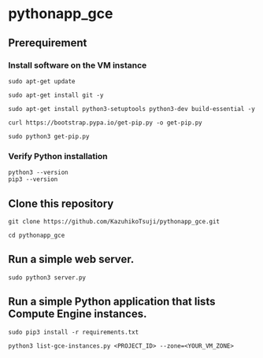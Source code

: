 # pythonapp_gce

## Prerequirement

### Install software on the VM instance

```
sudo apt-get update
```

```
sudo apt-get install git -y
```

```
sudo apt-get install python3-setuptools python3-dev build-essential -y
```

```
curl https://bootstrap.pypa.io/get-pip.py -o get-pip.py
```

```
sudo python3 get-pip.py
```

### Verify Python installation

```
python3 --version
pip3 --version
```

## Clone this repository

```
git clone https://github.com/KazuhikoTsuji/pythonapp_gce.git
```

```
cd pythonapp_gce
```

## Run a simple web server.

```
sudo python3 server.py
```

## Run a simple Python application that lists Compute Engine instances.

```
sudo pip3 install -r requirements.txt
```

```
python3 list-gce-instances.py <PROJECT_ID> --zone=<YOUR_VM_ZONE>
```
